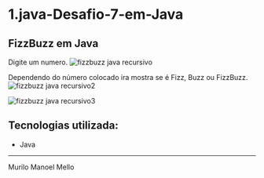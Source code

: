 # 1.java-Desafio-7-em-Java
## FizzBuzz em Java


Digite um numero.
![fizzbuzz java recursivo](https://user-images.githubusercontent.com/86434035/130673342-52049986-92e6-49ce-98b5-1ac32a50e078.png)

Dependendo do número colocado ira mostra se é  Fizz, Buzz ou FizzBuzz.
![fizzbuzz java recursivo2](https://user-images.githubusercontent.com/86434035/130673476-25b2d0c1-7745-42e6-b911-8499c20f792f.png)

![fizzbuzz java recursivo3](https://user-images.githubusercontent.com/86434035/130673499-3c7e3aa4-5f9b-4eac-86f7-cff10e03eff3.png)

Tecnologias utilizada:
------------------------
  - Java
 
     
-------------------------
Murilo Manoel Mello 


